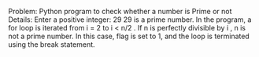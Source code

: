 Problem: Python program to check whether a number is Prime or not
Details: Enter a positive integer: 29 29 is a prime number. In the program, 
         a for loop is iterated from i = 2 to i < n/2 . If n is perfectly divisible by i , 
         n is not a prime number. In this case, flag is set to 1, 
         and the loop is terminated using the break statement.
